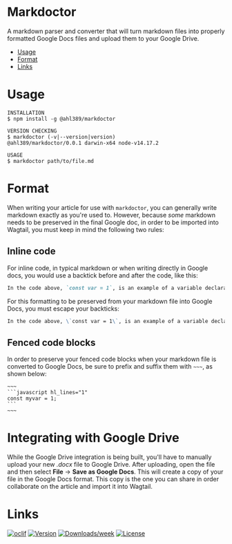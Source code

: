 Markdoctor
=============

A markdown parser and converter that will turn markdown files into properly formatted Google Docs files and upload them to your Google Drive.

<!-- toc -->
* [Usage](#usage)
* [Format](#format)
* [Links](#links)
<!-- tocstop -->

# Usage
```sh-session
INSTALLATION
$ npm install -g @ahl389/markdoctor

VERSION CHECKING
$ markdoctor (-v|--version|version)
@ahl389/markdoctor/0.0.1 darwin-x64 node-v14.17.2

USAGE
$ markdoctor path/to/file.md
```

# Format
When writing your article for use with `markdoctor`, you can generally write markdown exactly as you're used to. However, because _some_ markdown needs to be preserved in the final Google doc, in order to be imported into Wagtail, you must keep in mind the following two rules:

## Inline code
For inline code, in typical markdown or when writing directly in Google docs, you would use a backtick before and after the code, like this:

```markdown
In the code above, `const var = 1`, is an example of a variable declaration.
```

For this formatting to be preserved from your markdown file into Google Docs, you must escape your backticks:

```markdown
In the code above, \`const var = 1\`, is an example of a variable declaration.
```

## Fenced code blocks
In order to preserve your fenced code blocks when your markdown file is converted to Google Docs, be sure to prefix and suffix them with `~~~`, as shown below:

`~~~`<br>
` ```javascript hl_lines="1" ` <br>
`const myvar = 1;`  <br>
` ``` ` <br>
`~~~`

# Integrating with Google Drive
While the Google Drive integration is being built, you'll have to manually upload your new _.docx_ file to Google Drive. After uploading, open the file and then select **File** -> **Save as Google Docs**. This will create a copy of your file in the Google Docs format. This copy is the one you can share in order collaborate on the article and import it into Wagtail.


# Links





[![oclif](https://img.shields.io/badge/cli-oclif-brightgreen.svg)](https://oclif.io)
[![Version](https://img.shields.io/npm/v/voices-parser.svg)](https://www.npmjs.com/package/@ahl389/markdoctor)
[![Downloads/week](https://img.shields.io/npm/dw/voices-parser.svg)](https://www.npmjs.com/package/@ahl389/markdoctor)
[![License](https://img.shields.io/npm/l/voices-parser.svg)](https://github.com/ahl389/markdoctor/blob/master/package.json)
